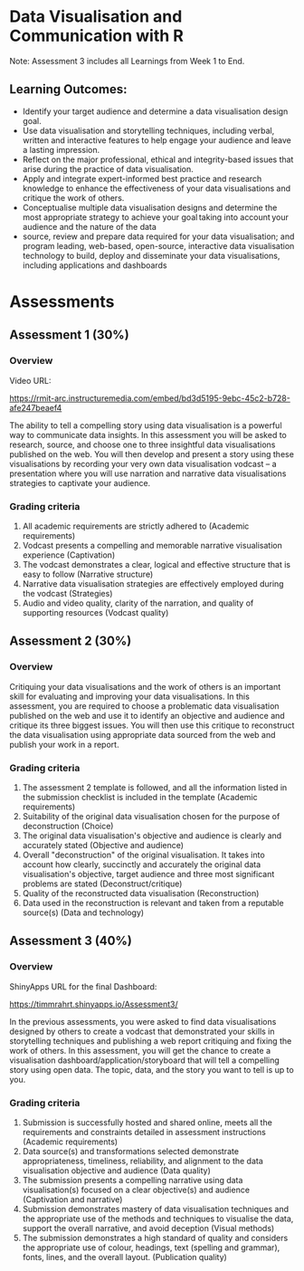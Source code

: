 # Data Visualisation and Communication with R

Note: Assessment 3 includes all Learnings from Week 1 to End.

## Learning Outcomes:

- Identify your target audience and determine a data visualisation design goal.
- Use data visualisation and storytelling techniques, including verbal, written and interactive features to 
  help engage your audience and leave a lasting impression.
- Reflect on the major professional, ethical and integrity-based issues that arise during the practice of 
  data visualisation.
- Apply and integrate expert-informed best practice and research knowledge to enhance the effectiveness of 
  your data visualisations and critique the work of others.
- Conceptualise multiple data visualisation designs and determine the most appropriate strategy to achieve 
  your goal taking into account your audience and the nature of the data
- source, review and prepare data required for your data visualisation; and program leading, web-based, 
  open-source, interactive data visualisation technology to build, deploy and disseminate your data 
  visualisations, including applications and dashboards

# **Assessments**
## Assessment 1 (30%)
### Overview

Video URL:

https://rmit-arc.instructuremedia.com/embed/bd3d5195-9ebc-45c2-b728-afe247beaef4

The ability to tell a compelling story using data visualisation is a powerful way to communicate data
insights. In this assessment you will be asked to research, source, and choose one to three
insightful data visualisations published on the web. You will then develop and present a story using
these visualisations by recording your very own data visualisation vodcast – a presentation where
you will use narration and narrative data visualisations strategies to captivate your audience.

### Grading criteria 
1. All academic requirements are strictly adhered to (Academic requirements)
2. Vodcast presents a compelling and memorable narrative visualisation experience (Captivation)
3. The vodcast demonstrates a clear, logical and effective structure that is easy to follow (Narrative structure)
4. Narrative data visualisation strategies are effectively employed during the vodcast (Strategies)
5. Audio and video quality, clarity of the narration, and quality of supporting resources (Vodcast quality)

## Assessment 2 (30%)
### Overview

Critiquing your data visualisations and the work of others is an important skill for evaluating and
improving your data visualisations. In this assessment, you are required to choose a problematic
data visualisation published on the web and use it to identify an objective and audience and critique
its three biggest issues. You will then use this critique to reconstruct the data visualisation using
appropriate data sourced from the web and publish your work in a report.

### Grading criteria
1. The assessment 2 template is followed, and all the information listed in the submission checklist is included 
   in the template (Academic requirements)
2. Suitability of the original data visualisation chosen for the purpose of deconstruction (Choice)
3. The original data visualisation's objective and audience is clearly and accurately stated (Objective and audience)
4. Overall "deconstruction" of the original visualisation. It takes into account how clearly, succinctly and 
   accurately the original data visualisation's objective, target audience and three most significant problems are stated
   (Deconstruct/critique)
5. Quality of the reconstructed data visualisation (Reconstruction)
6. Data used in the reconstruction is relevant and taken from a reputable source(s) (Data and technology)

## Assessment 3 (40%)
### Overview

ShinyApps URL for the final Dashboard:

https://timmrahrt.shinyapps.io/Assessment3/

In the previous assessments, you were asked to find data visualisations designed by others to
create a vodcast that demonstrated your skills in storytelling techniques and publishing a web report
critiquing and fixing the work of others. In this assessment, you will get the chance to create a
visualisation dashboard/application/storyboard that will tell a compelling story using open data. The
topic, data, and the story you want to tell is up to you.

### Grading criteria 
1. Submission is successfully hosted and shared online, meets all the requirements and constraints detailed in assessment 
   instructions (Academic requirements)
2. Data source(s) and transformations selected demonstrate appropriateness, timeliness, reliability, and alignment to the 
   data visualisation objective and audience (Data quality)
3. The submission presents a compelling narrative using data visualisation(s) focused on a clear objective(s) and audience
   (Captivation and narrative)
4. Submission demonstrates mastery of data visualisation techniques and the appropriate use of the methods and techniques 
   to visualise the data, support the overall narrative, and avoid deception (Visual methods)
5. The submission demonstrates a high standard of quality and considers the appropriate use of colour, headings, text 
   (spelling and grammar), fonts, lines, and the overall layout. (Publication quality)
